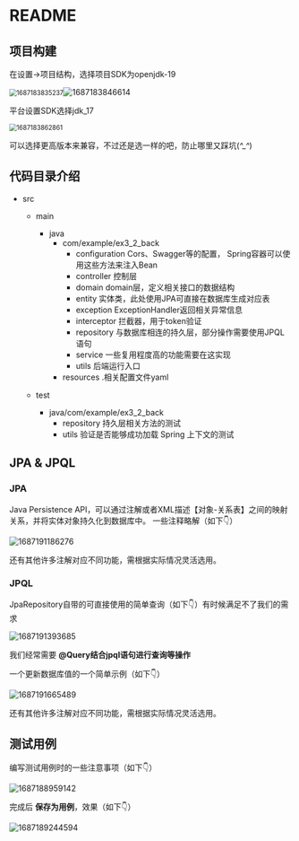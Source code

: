 # README

## 项目构建

在设置→项目结构，选择项目SDK为openjdk-19

<img src="README.assets/1687183835237.png" alt="1687183835237" style="zoom:80%;" />![1687183846614](README.assets/1687183846614.png)

平台设置SDK选择jdk_17

<img src="README.assets/1687183862861.png" alt="1687183862861" style="zoom:80%;" />

可以选择更高版本来兼容，不过还是选一样的吧，防止哪里又踩坑(*^_^*)

## 代码目录介绍

* src

  * main

    * java
      * com/example/ex3_2_back
        * configuration Cors、Swagger等的配置， Spring容器可以使用这些方法来注入Bean 
        * controller 控制层
        * domain domain层，定义相关接口的数据结构
        * entity 实体类，此处使用JPA可直接在数据库生成对应表
        * exception ExceptionHandler返回相关异常信息
        * interceptor 拦截器，用于token验证
        * repository 与数据库相连的持久层，部分操作需要使用JPQL语句
        * service 一些复用程度高的功能需要在这实现
        * utils 后端运行入口
      * resources .相关配置文件yaml

  * test

    * java/com/example/ex3_2_back
      * repository 持久层相关方法的测试
      * utils  验证是否能够成功加载 Spring 上下文的测试 

    

## JPA & JPQL

### JPA

 Java Persistence API，可以通过注解或者XML描述【对象-关系表】之间的映射关系，并将实体对象持久化到数据库中。 一些注释略解（如下👇）

![1687191186276](README.assets/1687191186276.png)

还有其他许多注解对应不同功能，需根据实际情况灵活选用。

### JPQL

JpaRepository自带的可直接使用的简单查询（如下👇）有时候满足不了我们的需求

![1687191393685](README.assets/1687191393685.png)

我们经常需要 **@Query结合jpql语句进行查询等操作** 

一个更新数据库值的一个简单示例（如下👇）

![1687191665489](README.assets/1687191665489.png)

还有其他许多注解对应不同功能，需根据实际情况灵活选用。

## 测试用例

编写测试用例时的一些注意事项（如下👇）

![1687188959142](README.assets/1687188959142.png)

完成后 **保存为用例**，效果（如下👇）

![1687189244594](README.assets/1687189244594.png)